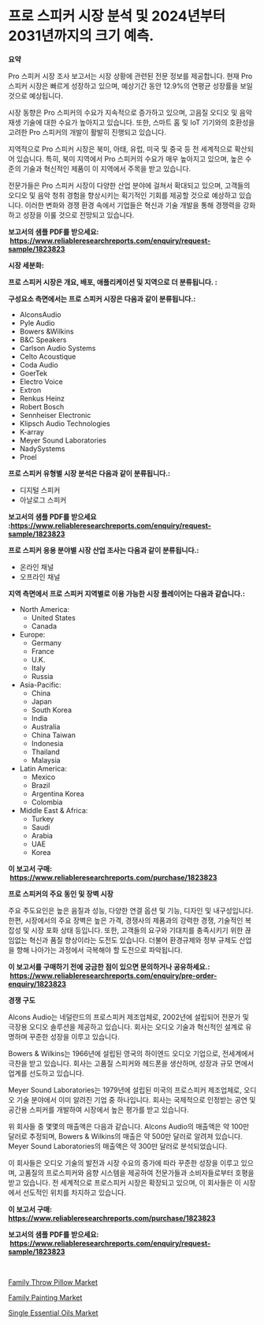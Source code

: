 <p><h1>프로 스피커 시장 분석 및 2024년부터 2031년까지의 크기 예측.</h1></p><p><strong>요약</strong></p>
<p><p>Pro 스피커 시장 조사 보고서는 시장 상황에 관련된 전문 정보를 제공합니다. 현재 Pro 스피커 시장은 빠르게 성장하고 있으며, 예상기간 동안 12.9%의 연평균 성장률을 보일 것으로 예상됩니다.</p><p>시장 동향은 Pro 스피커의 수요가 지속적으로 증가하고 있으며, 고음질 오디오 및 음악 재생 기술에 대한 수요가 높아지고 있습니다. 또한, 스마트 홈 및 IoT 기기와의 호환성을 고려한 Pro 스피커의 개발이 활발히 진행되고 있습니다.</p><p>지역적으로 Pro 스피커 시장은 북미, 아태, 유럽, 미국 및 중국 등 전 세계적으로 확산되어 있습니다. 특히, 북미 지역에서 Pro 스피커의 수요가 매우 높아지고 있으며, 높은 수준의 기술과 혁신적인 제품이 이 지역에서 주목을 받고 있습니다.</p><p>전문가들은 Pro 스피커 시장이 다양한 산업 분야에 걸쳐서 확대되고 있으며, 고객들의 오디오 및 음악 청취 경험을 향상시키는 획기적인 기회를 제공할 것으로 예상하고 있습니다. 이러한 변화와 경쟁 환경 속에서 기업들은 혁신과 기술 개발을 통해 경쟁력을 강화하고 성장을 이룰 것으로 전망되고 있습니다.</p></p>
<p><strong>보고서의 샘플 PDF를 받으세요: &nbsp;<a href="https://www.reliableresearchreports.com/enquiry/request-sample/1823823">https://www.reliableresearchreports.com/enquiry/request-sample/1823823</a></strong></p>
<p><strong>시장 세분화:</strong></p>
<p><strong> 프로 스피커 시장은 개요, 배포, 애플리케이션 및 지역으로 더 분류됩니다. :</strong></p>
<p><strong>구성요소 측면에서는 프로 스피커 시장은 다음과 같이 분류됩니다.:</strong></p>
<p><ul><li>AlconsAudio</li><li>Pyle Audio</li><li>Bowers &Wilkins</li><li>B&C Speakers</li><li>Carlson Audio Systems</li><li>Celto Acoustique</li><li>Coda Audio</li><li>GoerTek</li><li>Electro Voice</li><li>Extron</li><li>Renkus Heinz</li><li>Robert Bosch</li><li>Sennheiser Electronic</li><li>Klipsch Audio Technologies</li><li>K-array</li><li>Meyer Sound Laboratories</li><li>NadySystems</li><li>Proel</li></ul></p>
<p><strong> 프로 스피커 유형별 시장 분석은 다음과 같이 분류됩니다.:</strong></p>
<p><ul><li>디지털 스피커</li><li>아날로그 스피커</li></ul></p>
<p><strong>보고서의 샘플 PDF를 받으세요 :<a href="https://www.reliableresearchreports.com/enquiry/request-sample/1823823">https://www.reliableresearchreports.com/enquiry/request-sample/1823823</a></strong></p>
<p><strong> 프로 스피커 응용 분야별 시장 산업 조사는 다음과 같이 분류됩니다.:</strong></p>
<p><ul><li>온라인 채널</li><li>오프라인 채널</li></ul></p>
<p><strong>지역 측면에서 프로 스피커 지역별로 이용 가능한 시장 플레이어는 다음과 같습니다.:</strong></p>
<p><ul>
    <li>
        North America:
        <ul>
            <li>United States</li>
            <li>Canada</li>
        </ul>
    </li>
    <li>
        Europe:
        <ul>
            <li>Germany</li>
            <li>France</li>
            <li>U.K.</li>
            <li>Italy</li>
            <li>Russia</li>
        </ul>
    </li>
    <li>
        Asia-Pacific:
        <ul>
            <li>China</li>
            <li>Japan</li>
            <li>South Korea</li>
            <li>India</li>
            <li>Australia</li>
            <li>China Taiwan</li>
            <li>Indonesia</li>
            <li>Thailand</li>
            <li>Malaysia</li>
        </ul>
    </li>
    <li>
        Latin America:
        <ul>
            <li>Mexico</li>
            <li>Brazil</li>
            <li>Argentina Korea</li>
            <li>Colombia</li>
        </ul>
    </li>
    <li>
        Middle East & Africa:
        <ul>
            <li>Turkey</li>
            <li>Saudi</li>
            <li>Arabia</li>
            <li>UAE</li>
            <li>Korea</li>
        </ul>
    </li>
    </ul></p>
<p><strong>이 보고서 구매: &nbsp;<a href="https://www.reliableresearchreports.com/purchase/1823823">https://www.reliableresearchreports.com/purchase/1823823</a></strong></p>
<p><strong>프로 스피커의 주요 동인 및 장벽 시장</strong></p>
<p><p>주요 주도요인은 높은 음질과 성능, 다양한 연결 옵션 및 기능, 디자인 및 내구성입니다. 한편, 시장에서의 주요 장벽은 높은 가격, 경쟁사의 제품과의 강력한 경쟁, 기술적인 복잡성 및 시장 포화 상태 등입니다. 또한, 고객들의 요구와 기대치를 충족시키기 위한 끊임없는 혁신과 품질 향상이라는 도전도 있습니다. 더불어 환경규제와 정부 규제도 산업을 향해 나아가는 과정에서 극복해야 할 도전으로 파악됩니다.</p></p>
<p><strong>이 보고서를 구매하기 전에 궁금한 점이 있으면 문의하거나 공유하세요.: &nbsp;<a href="https://www.reliableresearchreports.com/enquiry/pre-order-enquiry/1823823">https://www.reliableresearchreports.com/enquiry/pre-order-enquiry/1823823</a></strong></p>
<p><strong>경쟁 구도</strong></p>
<p><p>Alcons Audio는 네덜란드의 프로스피커 제조업체로, 2002년에 설립되어 전문가 및 극장용 오디오 솔루션을 제공하고 있습니다. 회사는 오디오 기술과 혁신적인 설계로 유명하며 꾸준한 성장을 이루고 있습니다.</p><p>Bowers & Wilkins는 1966년에 설립된 영국의 하이엔드 오디오 기업으로, 전세계에서 극찬을 받고 있습니다. 회사는 고품질 스피커와 헤드폰을 생산하며, 성장과 규모 면에서 업계를 선도하고 있습니다.</p><p>Meyer Sound Laboratories는 1979년에 설립된 미국의 프로스피커 제조업체로, 오디오 기술 분야에서 이미 알려진 기업 중 하나입니다. 회사는 국제적으로 인정받는 공연 및 공간용 스피커를 개발하여 시장에서 높은 평가를 받고 있습니다.</p><p>위 회사들 중 몇몇의 매출액은 다음과 같습니다. Alcons Audio의 매출액은 약 100만 달러로 추정되며, Bowers & Wilkins의 매출은 약 500만 달러로 알려져 있습니다. Meyer Sound Laboratories의 매출액은 약 300만 달러로 분석되었습니다.</p><p>이 회사들은 오디오 기술의 발전과 시장 수요의 증가에 따라 꾸준한 성장을 이루고 있으며, 고품질의 프로스피커와 음향 시스템을 제공하여 전문가들과 소비자들로부터 호평을 받고 있습니다. 전 세계적으로 프로스피커 시장은 확장되고 있으며, 이 회사들은 이 시장에서 선도적인 위치를 차지하고 있습니다.</p></p>
<p><strong>이 보고서 구매: &nbsp; <a href="https://www.reliableresearchreports.com/purchase/1823823">https://www.reliableresearchreports.com/purchase/1823823</a></strong></p>
<p><strong>보고서의 샘플 PDF를 받으세요: &nbsp;<a href="https://www.reliableresearchreports.com/enquiry/request-sample/1823823">https://www.reliableresearchreports.com/enquiry/request-sample/1823823</a></strong><strong></strong></p>
<p>&nbsp;</p>
<p><p><a href="https://github.com/beatblasta/Market-Research-Report-List-2/blob/main/family-throw-pillow-market.md">Family Throw Pillow Market</a></p><p><a href="https://github.com/shotows/Market-Research-Report-List-1/blob/main/family-painting-market.md">Family Painting Market</a></p><p><a href="https://github.com/angelajermaine/Market-Research-Report-List-2/blob/main/single-essential-oils-market.md">Single Essential Oils Market</a></p></p>